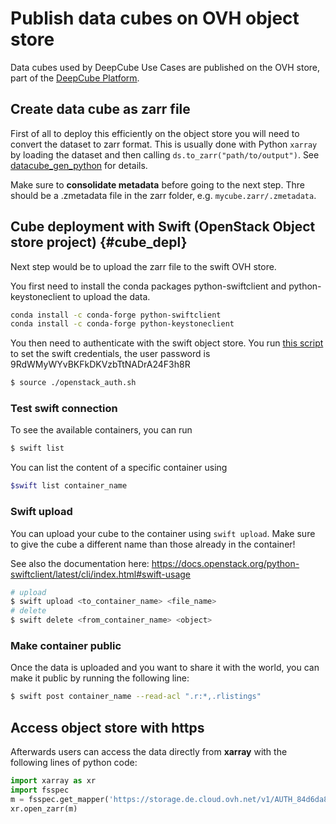 # Publish data cubes on OVH object store

Data cubes used by DeepCube Use Cases are published on the OVH store, part of the [DeepCube Platform](https://deepcube.gael-systems.com/).

## Create data cube as zarr file

First of all to deploy this efficiently on the object store you will need to convert the dataset to zarr format. This is usually done with Python `xarray` by loading the dataset and then calling `ds.to_zarr("path/to/output")`. See [datacube_gen_python](./datacube_gen_python.ipynb) for details.

Make sure to **consolidate metadata** before going to the next step. Thre should be a .zmetadata file in the zarr folder, e.g. `mycube.zarr/.zmetadata`.

## Cube deployment with Swift (OpenStack Object store project) {#cube_depl}

Next step would be to upload the zarr file to the swift OVH store. 

You first need to install the conda packages python-swiftclient and python-keystoneclient to upload the data.

```bash
conda install -c conda-forge python-swiftclient
conda install -c conda-forge python-keystoneclient
```

You then need to authenticate with the swift object store. You run [this script](./openstack_auth.sh) to set the swift credentials, the user password is 9RdWMyWYvBKFkDKVzbTtNADrA24F3h8R 

```bash
$ source ./openstack_auth.sh
```
### Test swift connection 

To see the available containers, you can run 
```bash
$ swift list
```

You can list the content of a specific container using 

```bash
$swift list container_name
```
### Swift upload

You can upload your cube to the container using `swift upload`. Make sure to give the cube a different name than those already in the container!

See also the documentation here:
https://docs.openstack.org/python-swiftclient/latest/cli/index.html#swift-usage

```bash
# upload
$ swift upload <to_container_name> <file_name>
# delete
$ swift delete <from_container_name> <object>
```
### Make container public
Once the data is uploaded and you want to share it with the world, you can make it public by running the following line:
```bash
$ swift post container_name --read-acl ".r:*,.rlistings"
```

## Access object store with https

Afterwards users can access the data directly from **xarray** with the following lines of python code:

```python
import xarray as xr
import fsspec
m = fsspec.get_mapper('https://storage.de.cloud.ovh.net/v1/AUTH_84d6da8e37fe4bb5aea18902da8c1170/uc3/FireCube_time1_x1253_y983.zarr')
xr.open_zarr(m)
```


